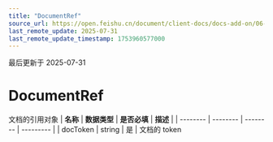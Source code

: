 ```yaml
---
title: "DocumentRef"
source_url: https://open.feishu.cn/document/client-docs/docs-add-on/06-data-structure/DocumentRef
last_remote_update: 2025-07-31
last_remote_update_timestamp: 1753960577000
---
```

最后更新于 2025-07-31

# DocumentRef
文档的引用对象
| **名称**   | **数据类型** | **是否必填** | **描述**    |
| -------- | -------- | -------- | --------- |
| docToken | string   | 是        | 文档的 token
